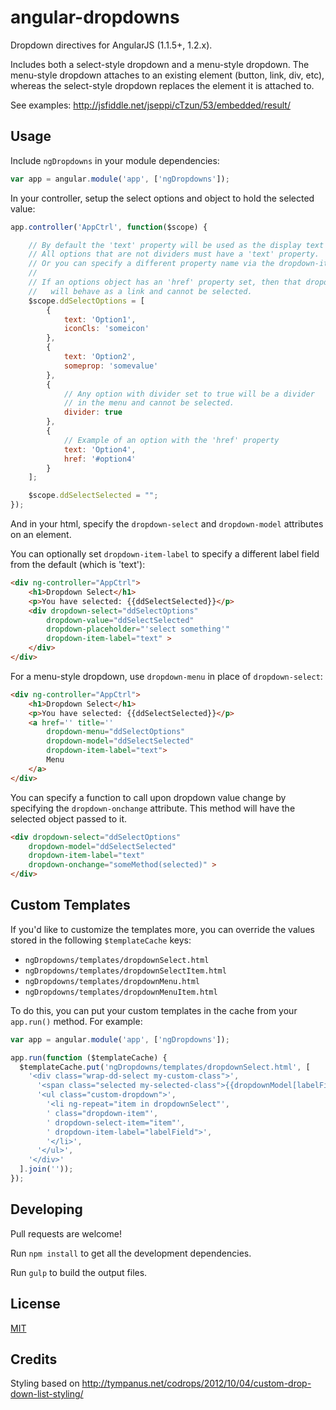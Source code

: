 # angular-dropdowns

Dropdown directives for AngularJS (1.1.5+, 1.2.x).

Includes both a select-style dropdown and a menu-style dropdown.  The menu-style dropdown attaches to an existing element (button, link, div, etc), whereas the select-style dropdown replaces the element it is attached to.

See examples: http://jsfiddle.net/jseppi/cTzun/53/embedded/result/

## Usage

Include `ngDropdowns` in your module dependencies:

```js
var app = angular.module('app', ['ngDropdowns']);
```

In your controller, setup the select options and object to hold the selected value:

```js
app.controller('AppCtrl', function($scope) {

    // By default the 'text' property will be used as the display text in the dropdown entry.
    // All options that are not dividers must have a 'text' property.
    // Or you can specify a different property name via the dropdown-item-label attribute.
    //
    // If an options object has an 'href' property set, then that dropdown entry
    //   will behave as a link and cannot be selected.
    $scope.ddSelectOptions = [
        {
            text: 'Option1',
            iconCls: 'someicon'
        },
        {
            text: 'Option2',
            someprop: 'somevalue'
        },
        {
            // Any option with divider set to true will be a divider
            // in the menu and cannot be selected.
            divider: true
        },
        {
            // Example of an option with the 'href' property
            text: 'Option4',
            href: '#option4'
        }
    ];

    $scope.ddSelectSelected = "";
});
```

And in your html, specify the `dropdown-select` and `dropdown-model` attributes on an element.

You can optionally set `dropdown-item-label` to specify a different label field from the default (which is 'text'):

```html
<div ng-controller="AppCtrl">
    <h1>Dropdown Select</h1>
    <p>You have selected: {{ddSelectSelected}}</p>
    <div dropdown-select="ddSelectOptions"
        dropdown-value="ddSelectSelected"
        dropdown-placeholder="'select something'"
        dropdown-item-label="text" >
    </div>
</div>
```

For a menu-style dropdown, use `dropdown-menu` in place of `dropdown-select`:

```html
<div ng-controller="AppCtrl">
    <h1>Dropdown Select</h1>
    <p>You have selected: {{ddSelectSelected}}</p>
    <a href='' title=''
        dropdown-menu="ddSelectOptions"
        dropdown-model="ddSelectSelected"
        dropdown-item-label="text">
        Menu
    </a>
</div>
```

You can specify a function to call upon dropdown value change by specifying the `dropdown-onchange` attribute. This method will have the selected object passed to it.

```html
<div dropdown-select="ddSelectOptions"
    dropdown-model="ddSelectSelected"
    dropdown-item-label="text"
    dropdown-onchange="someMethod(selected)" >
</div>
```

## Custom Templates

If you'd like to customize the templates more, you can override the values stored in the following `$templateCache` keys:

  * `ngDropdowns/templates/dropdownSelect.html`
  * `ngDropdowns/templates/dropdownSelectItem.html`
  * `ngDropdowns/templates/dropdownMenu.html`
  * `ngDropdowns/templates/dropdownMenuItem.html`

To do this, you can put your custom templates in the cache from your `app.run()` method. For example:

```js
var app = angular.module('app', ['ngDropdowns']);

app.run(function ($templateCache) {
  $templateCache.put('ngDropdowns/templates/dropdownSelect.html', [
    '<div class="wrap-dd-select my-custom-class">',
      '<span class="selected my-selected-class">{{dropdownModel[labelField]}}</span>',
      '<ul class="custom-dropdown">',
        '<li ng-repeat="item in dropdownSelect"',
        ' class="dropdown-item"',
        ' dropdown-select-item="item"',
        ' dropdown-item-label="labelField">',
        '</li>',
      '</ul>',
    '</div>'
  ].join(''));
});

```

## Developing

Pull requests are welcome!

Run `npm install` to get all the development dependencies.

Run `gulp` to build the output files.

## License

[MIT](http://jseppi.mit-license.org/license.html)

## Credits

Styling based on http://tympanus.net/codrops/2012/10/04/custom-drop-down-list-styling/
